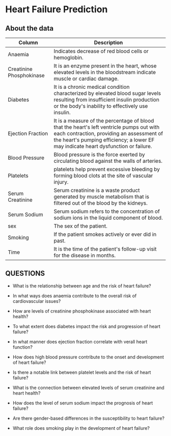 # Heart Failure Prediction

## About the data

| Column | Description |
|---|---|
| Anaemia | Indicates decrease of red blood cells or hemoglobin. |
| Creatinine Phosphokinase | It is an enzyme present in the heart, whose elevated levels in the bloodstream indicate muscle or cardiac damage. |
| Diabetes | It is a chronic medical condition characterized by elevated blood sugar levels resulting from insufficient insulin production or the body's inability to effectively use insulin. |
| Ejection Fraction | It is a measure of the percentage of blood that the heart's left ventricle pumps out with each contraction, providing an assessment of the heart's pumping efficiency; a lower EF may indicate heart dysfunction or failure. |
| Blood Pressure | Blood pressure is the force exerted by circulating blood against the walls of arteries. |
| Platelets | platelets help prevent excessive bleeding by forming blood clots at the site of vascular injury. |
| Serum Creatinine | Serum creatinine is a waste product generated by muscle metabolism that is filtered out of the blood by the kidneys. |
|Serum Sodium | Serum sodium refers to the concentration of sodium ions in the liquid component of blood. |
| sex | The sex of the patient. |
| Smoking | If the patient smokes actively or ever did in past. |
| Time | It is the time of the patient's follow-up visit for the disease in months. |

## QUESTIONS

- What is the relationship between age and the risk of heart failure?

- In what ways does anaemia contribute to the overall risk of cardiovascular issues?

- How are levels of creatinine phosphokinase associated with heart health?

- To what extent does diabetes impact the risk and progression of heart failure?

- In what manner does ejection fraction correlate with verall heart function?

- How does high blood pressure contribute to the onset and development of heart failure?

- Is there a notable link between platelet levels and the risk of heart failure?

- What is the connection between elevated levels of serum creatinine and heart health?

- How does the level of serum sodium impact the prognosis of heart failure?

- Are there gender-based differences in the susceptibility to heart failure?

- What role does smoking play in the development of heart failure?





